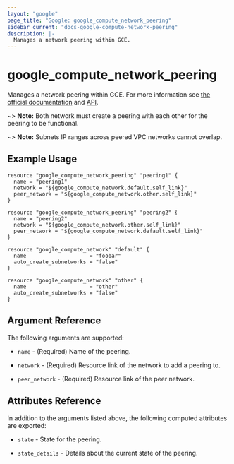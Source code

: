 ```yaml
---
layout: "google"
page_title: "Google: google_compute_network_peering"
sidebar_current: "docs-google-compute-network-peering"
description: |-
  Manages a network peering within GCE.
---
```


# google\_compute\_network\_peering

Manages a network peering within GCE. For more information see
[the official documentation](https://cloud.google.com/compute/docs/vpc/vpc-peering)
and
[API](https://cloud.google.com/compute/docs/reference/latest/networks).

~> **Note:** Both network must create a peering with each other for the peering to be functional.

~> **Note:** Subnets IP ranges across peered VPC networks cannot overlap.

## Example Usage

```hcl
resource "google_compute_network_peering" "peering1" {
  name = "peering1"
  network = "${google_compute_network.default.self_link}"
  peer_network = "${google_compute_network.other.self_link}"
}

resource "google_compute_network_peering" "peering2" {
  name = "peering2"
  network = "${google_compute_network.other.self_link}"
  peer_network = "${google_compute_network.default.self_link}"
}

resource "google_compute_network" "default" {
  name                    = "foobar"
  auto_create_subnetworks = "false"
}

resource "google_compute_network" "other" {
  name                    = "other"
  auto_create_subnetworks = "false"
}
```

## Argument Reference

The following arguments are supported:

* `name` - (Required) Name of the peering.

* `network` - (Required) Resource link of the network to add a peering to.

* `peer_network` - (Required) Resource link of the peer network.

## Attributes Reference

In addition to the arguments listed above, the following computed attributes are
exported:

* `state` - State for the peering.

* `state_details` - Details about the current state of the peering.
